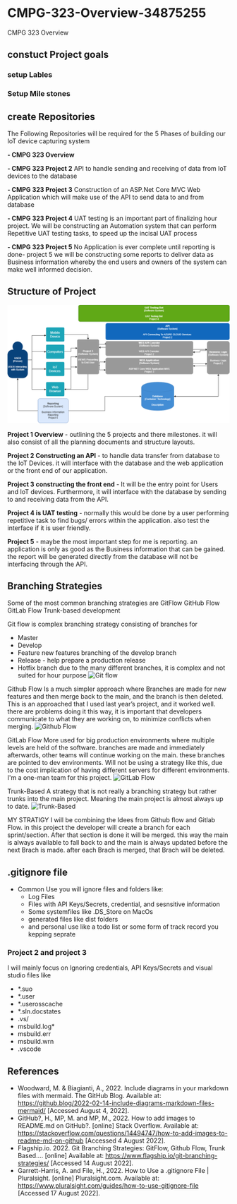 # CMPG-323-Overview-34875255
CMPG 323 Overview

## constuct Project goals

### setup Lables


### Setup Mile stones

## create Repositories
The Following Repositories will be required for the 5 Phases of building our IoT device capturing system

**- CMPG 323 Overview**

**- CMPG 323 Project 2** API to handle sending and receiving of data from IoT devices to the database

**- CMPG 323 Project 3** Construction of an ASP.Net Core MVC Web Application which will make use of the API to send data to and   from database

**- CMPG 323 Project 4** UAT testing is an important part of finalizing hour project. We will be constructing an Automation system that can perform Repetitive UAT testing tasks, to speed up the incisal UAT process
  
**- CMPG 323 Project 5** No Application is ever complete until reporting is done- project 5 we will be constructing some reports to deliver data as Business information whereby the end users and owners of the system can make well informed decision.

## Structure of Project 
![What is this](ProjectDiagrams.png)

**Project 1 Overview** - outlining the 5 projects and there milestones. it will also consist of all the planning documents and structure layouts.

**Project 2 Constructing an API** - to handle data transfer from database to the IoT Devices. it will interface with the database and the web application or the front end of our application.

**Project 3 constructing the front end** - It will be the entry point for Users and IoT devices. Furthermore, it will interface with the database by sending to and receiving data from the API.

**Project 4 is UAT testing** - normally this would be done by a user performing repetitive task to find bugs/ errors within the application. also test the interface if it is user friendly.

**Project 5** - maybe the most important step for me is reporting. an application is only as good as the Business information that can be gained. the report will be generated directly from the database will not be interfacing through the API.


## Branching Strategies
Some of the most common branching strategies are
GitFlow
GitHub Flow
GitLab Flow
Trunk-based development

Git flow is complex branching strategy consisting of branches for
- Master
- Develop
- Feature new features branching of the develop branch
- Release - help prepare a production release
- Hotfix branch
due to the many different branches, it is  complex and not suited for hour purpose
![Git flow](https://www.flagship.io/wp-content/uploads/gitflow-branching-strategy.png)

Github Flow 
Is a much simpler approach where Branches are made for new features and then merge back to the main, and the branch is then deleted.
This is an approached that I used last year’s project, and it worked well. there are problems doing it this way, it is important that developers communicate to what they are working on, to minimize conflicts when merging.
![Github Flow](https://www.flagship.io/wp-content/uploads/github-flow-branching-model.jpeg)

GitLab Flow
More used for big production environments where multiple levels are held of the software. branches are made and immediately afterwards, other teams will continue working on the main. these branches are pointed to dev environments.
Will not be using a strategy like this, due to the cost implication of having different servers for different environments. I'm a one-man team for this project.
![GitLab Flow](https://www.flagship.io/wp-content/uploads/gitlab_flow_environment_branches.png)

Trunk-Based 
A strategy that is not really a branching strategy but rather trunks into the main project. Meaning the main project is almost always up to date.
![Trunk-Based](https://www.flagship.io/wp-content/uploads/trunk-based-development-branching-strategy.png)

MY STRATIGY
I will be combining the Idees from Github flow and Gitlab Flow. in this project the developer will create a branch for each sprint/section. After that section is done it will be merged. this way the main is always available to fall back to and the main is always updated before the next Brach is made. after each Brach is merged, that Brach will be deleted.

## .gitignore file
* Common Use you will ignore files and folders like:
  * Log Files
  * Files with API Keys/Secrets, credential, and sesnsitive information
  * Some systemfiles like .DS_Store on MacOs
  * generated files like dist folders
  * and personal use like a todo list or some form of track record you kepping seprate
 
### Project 2 and project 3
I will mainly focus on Ignoring credentials, API Keys/Secrets and visual studio files like
* *.suo
* *.user
* *.userosscache
* *.sln.docstates
* .vs/
* msbuild.log*
* msbuild.err
* msbuild.wrn
* .vscode




## References

* Woodward, M. &amp; Biagianti, A., 2022. Include diagrams in your markdown files with mermaid. The GitHub Blog. Available at: https://github.blog/2022-02-14-include-diagrams-markdown-files-mermaid/ [Accessed August 4, 2022]. 
* GitHub?, H., MP, M. and MP, M., 2022. How to add images to README.md on GitHub?. [online] Stack Overflow. Available at: <https://stackoverflow.com/questions/14494747/how-to-add-images-to-readme-md-on-github> [Accessed 4 August 2022].
* Flagship.io. 2022. Git Branching Strategies: GitFlow, Github Flow, Trunk Based.... [online] Available at: <https://www.flagship.io/git-branching-strategies/> [Accessed 14 August 2022].
* Garrett-Harris, A. and File, H., 2022. How to Use a .gitignore File | Pluralsight. [online] Pluralsight.com. Available at: <https://www.pluralsight.com/guides/how-to-use-gitignore-file> [Accessed 17 August 2022].
